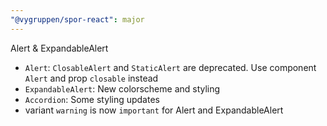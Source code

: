 ```yaml
---
"@vygruppen/spor-react": major
---
```


Alert & ExpandableAlert
- `Alert`: `ClosableAlert` and `StaticAlert` are deprecated. Use component `Alert` and prop `closable` instead
- `ExpandableAlert`: New colorscheme and styling
- `Accordion`: Some styling updates
- variant `warning` is now `important` for Alert and ExpandableAlert
